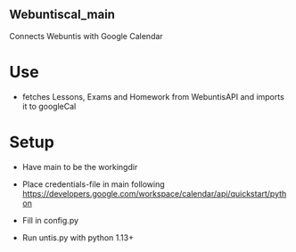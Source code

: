 ## Webuntiscal_main
Connects Webuntis with Google Calendar
# Use
* fetches Lessons, Exams and Homework from WebuntisAPI and imports it to googleCal
# Setup
* Have main to be the workingdir

* Place credentials-file in main following https://developers.google.com/workspace/calendar/api/quickstart/python

* Fill in config.py

* Run untis.py with python 1.13+